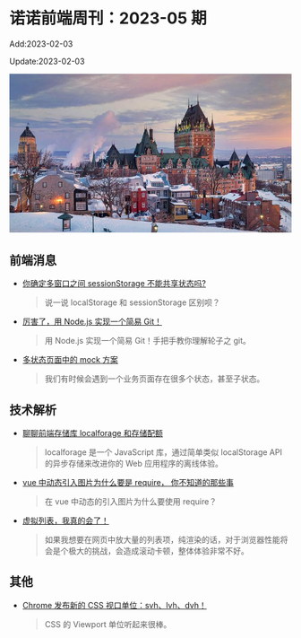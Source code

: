 <!--
 * @Description: weekly-01
 * @Author: zoeblow
 * @Email: zoeblow@gmail.com
 * @Date: 2023-01-00 17:20:35
 * @LastEditors: wangfuyuan
 * @LastEditTime: 2023-02-03 14:58:52
 * @FilePath: \nuofe-weekly1\2023\weekly-05.md
 -->

# 诺诺前端周刊：2023-05 期

Add:2023-02-03

Update:2023-02-03

![202305](../images/2023/202305.jpg)

## 前端消息

- [你确定多窗口之间 sessionStorage 不能共享状态吗?](https://mp.weixin.qq.com/s/dIEjNXHskVr36PVqJv41CA)

  > 说一说 localStorage 和 sessionStorage 区别呗？

- [厉害了，用 Node.js 实现一个简易 Git！](https://mp.weixin.qq.com/s/I_tNaXEhZCM5OXczUQGuSg)

  > 用 Node.js 实现一个简易 Git！手把手教你理解轮子之 git。

- [多状态页面中的 mock 方案](https://mp.weixin.qq.com/s/dbqqnhIImGMy_qjam44Fug)

  > 我们有时候会遇到一个业务页面存在很多个状态，甚至子状态。

## 技术解析

- [聊聊前端存储库 localforage 和存储配额](https://mp.weixin.qq.com/s/xEPrQsWXnF3Nu9nhctiW1A)

  > localforage 是一个 JavaScript 库，通过简单类似 localStorage API 的异步存储来改进你的 Web 应用程序的离线体验。

- [vue 中动态引入图片为什么要是 require， 你不知道的那些事](https://mp.weixin.qq.com/s/X0iTVZak7c-gjNBSlkNS4Q)

  > 在 vue 中动态的引入图片为什么要使用 require？

- [虚拟列表，我真的会了！](https://juejin.cn/post/7085941958228574215)

  > 如果我想要在网页中放大量的列表项，纯渲染的话，对于浏览器性能将会是个极大的挑战，会造成滚动卡顿，整体体验非常不好。

## 其他

- [Chrome 发布新的 CSS 视口单位：svh、lvh、dvh！](https://mp.weixin.qq.com/s/FFSQKOG85NsTcLnjrWQRGw)

  > CSS 的 Viewport 单位听起来很棒。

